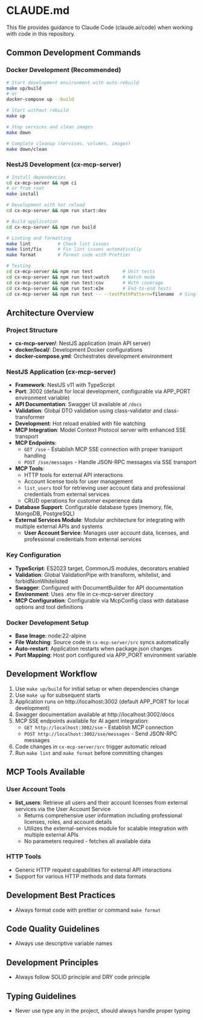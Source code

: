 # CLAUDE.md

This file provides guidance to Claude Code (claude.ai/code) when working with code in this repository.

## Common Development Commands

### Docker Development (Recommended)
```bash
# Start development environment with auto-rebuild
make up/build
# or
docker-compose up --build

# Start without rebuild
make up

# Stop services and clean images
make down

# Complete cleanup (services, volumes, images)
make down/clean
```

### NestJS Development (cx-mcp-server)
```bash
# Install dependencies
cd cx-mcp-server && npm ci
# or from root
make install

# Development with hot reload
cd cx-mcp-server && npm run start:dev

# Build application
cd cx-mcp-server && npm run build

# Linting and formatting
make lint          # Check lint issues
make lint/fix      # Fix lint issues automatically  
make format        # Format code with Prettier

# Testing
cd cx-mcp-server && npm run test           # Unit tests
cd cx-mcp-server && npm run test:watch     # Watch mode
cd cx-mcp-server && npm run test:cov       # With coverage
cd cx-mcp-server && npm run test:e2e       # End-to-end tests
cd cx-mcp-server && npm run test -- --testPathPattern=filename  # Single test file
```

## Architecture Overview

### Project Structure
- **cx-mcp-server/**: NestJS application (main API server)
- **docker/local/**: Development Docker configurations
- **docker-compose.yml**: Orchestrates development environment

### NestJS Application (cx-mcp-server)
- **Framework**: NestJS v11 with TypeScript
- **Port**: 3002 (default for local development, configurable via APP_PORT environment variable)
- **API Documentation**: Swagger UI available at `/docs`
- **Validation**: Global DTO validation using class-validator and class-transformer
- **Development**: Hot reload enabled with file watching
- **MCP Integration**: Model Context Protocol server with enhanced SSE transport
- **MCP Endpoints**: 
  - `GET /sse` - Establish MCP SSE connection with proper transport handling
  - `POST /sse/messages` - Handle JSON-RPC messages via SSE transport
- **MCP Tools**: 
  - HTTP tools for external API interactions
  - Account license tools for user management
  - `list_users` tool for retrieving user account data and professional credentials from external services
  - CRUD operations for customer experience data
- **Database Support**: Configurable database types (memory, file, MongoDB, PostgreSQL)
- **External Services Module**: Modular architecture for integrating with multiple external APIs and systems
  - **User Account Service**: Manages user account data, licenses, and professional credentials from external services

### Key Configuration
- **TypeScript**: ES2023 target, CommonJS modules, decorators enabled
- **Validation**: Global ValidationPipe with transform, whitelist, and forbidNonWhitelisted
- **Swagger**: Configured with DocumentBuilder for API documentation
- **Environment**: Uses .env file in cx-mcp-server directory
- **MCP Configuration**: Configurable via McpConfig class with database options and tool definitions

### Docker Development Setup
- **Base Image**: node:22-alpine
- **File Watching**: Source code in `cx-mcp-server/src` syncs automatically
- **Auto-restart**: Application restarts when package.json changes
- **Port Mapping**: Host port configured via APP_PORT environment variable

## Development Workflow

1. Use `make up/build` for initial setup or when dependencies change
2. Use `make up` for subsequent starts
3. Application runs on http://localhost:3002 (default APP_PORT for local development)
4. Swagger documentation available at http://localhost:3002/docs
5. MCP SSE endpoints available for AI agent integration:
   - `GET http://localhost:3002/sse` - Establish MCP connection
   - `POST http://localhost:3002/sse/messages` - Send JSON-RPC messages
6. Code changes in `cx-mcp-server/src` trigger automatic reload
7. Run `make lint` and `make format` before committing changes

## MCP Tools Available

### User Account Tools
- **list_users**: Retrieve all users and their account licenses from external services via the User Account Service
  - Returns comprehensive user information including professional licenses, roles, and account details
  - Utilizes the external-services module for scalable integration with multiple external APIs
  - No parameters required - fetches all available data

### HTTP Tools
- Generic HTTP request capabilities for external API interactions
- Support for various HTTP methods and data formats

## Development Best Practices
- Always format code with prettier or command `make format`

## Code Quality Guidelines
- Always use descriptive variable names

## Development Principles
- Always follow SOLID principle and DRY code principle

## Typing Guidelines
- Never use type any in the project, should always handle proper typing